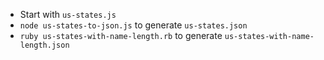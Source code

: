 - Start with `us-states.js`
- `node us-states-to-json.js` to generate `us-states.json`
- `ruby us-states-with-name-length.rb` to generate
  `us-states-with-name-length.json`

